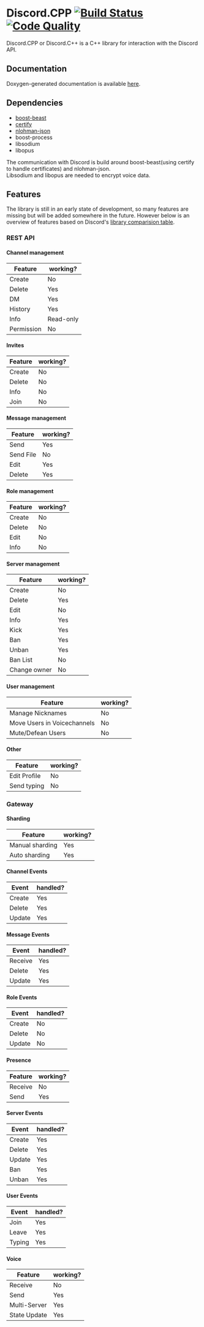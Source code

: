 # Discord.CPP [![Build Status](https://github.com/arkrissym/discord.cpp/actions/workflows/build.yml/badge.svg)](https://github.com/Arkrissym/Discord.CPP/actions/workflows/build.yml) [![Code Quality](https://github.com/arkrissym/discord.cpp/actions/workflows/codeql-analysis.yml/badge.svg)](https://github.com/Arkrissym/Discord.CPP/actions/workflows/codeql-analysis.yml)
Discord.CPP or Discord.C++ is a C++ library for interaction with the Discord API.

## Documentation
Doxygen-generated documentation is available [here](https://arkrissym.github.io/Discord.CPP).

## Dependencies
- [boost-beast](https://github.com/boostorg/beast)
- [certify](https://github.com/djarek/certify)
- [nlohman-json](https://github.com/nlohmann/json)
- boost-process
- libsodium
- libopus

The communication with Discord is build around boost-beast(using certify to handle certificates) and nlohman-json. \
Libsodium and libopus are needed to encrypt voice data.

## Features
The library is still in an early state of development, so many features are missing but will be added somewhere in the future.
However below is an overview of features based on Discord's [library comparision table](https://discordapi.com/unofficial/comparison.html).

### REST API
#### Channel management
|Feature   |working? |
|----------|---------|
|Create    |No       |
|Delete    |Yes      |
|DM        |Yes      |
|History   |Yes      |
|Info      |Read-only|
|Permission|No       |

#### Invites
|Feature   |working? |
|----------|---------|
|Create|No|
|Delete|No|
|Info|No|
|Join|No|

#### Message management
|Feature   |working? |
|----------|---------|
|Send|Yes|
|Send File|No|
|Edit|Yes|
|Delete|Yes|

#### Role management
|Feature   |working? |
|----------|---------|
|Create|No|
|Delete|No|
|Edit|No|
|Info|No|

#### Server management
|Feature   |working? |
|----------|---------|
|Create|No|
|Delete|Yes|
|Edit|No|
|Info|Yes|
|Kick|Yes|
|Ban|Yes|
|Unban|Yes|
|Ban List|No|
|Change owner|No|

#### User management
|Feature   |working? |
|----------|---------|
|Manage Nicknames|No|
|Move Users in Voicechannels|No|
|Mute/Defean Users|No|

#### Other
|Feature   |working? |
|----------|---------|
|Edit Profile|  No|
|Send typing|   No|

### Gateway
#### Sharding
|Feature   |working? |
|----------|---------|
|Manual sharding|Yes|
|Auto sharding|Yes|

#### Channel Events
|Event     |handled? |
|----------|---------|
|Create|Yes|
|Delete|Yes|
|Update|Yes|

#### Message Events
|Event     |handled? |
|----------|---------|
|Receive|Yes|
|Delete|Yes|
|Update|Yes|

#### Role Events
|Event     |handled? |
|----------|---------|
|Create|No|
|Delete|No|
|Update|No|

#### Presence
|Feature   |working? |
|----------|---------|
|Receive|No|
|Send|Yes|

#### Server Events
|Event     |handled? |
|----------|---------|
|Create|Yes|
|Delete|Yes|
|Update|Yes|
|Ban|Yes|
|Unban|Yes|

#### User Events
|Event     |handled? |
|----------|---------|
|Join|Yes|
|Leave|Yes|
|Typing|Yes|

#### Voice
|Feature   |working? |
|----------|---------|
|Receive|No|
|Send|Yes|
|Multi-Server|Yes|
|State Update|Yes|
